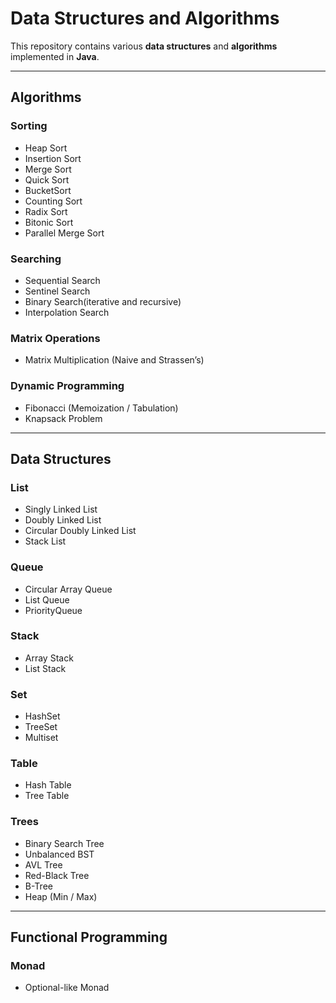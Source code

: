 # Data Structures and Algorithms

This repository contains various **data structures** and **algorithms** implemented in **Java**.

---

## Algorithms

### Sorting

* Heap Sort
* Insertion Sort
* Merge Sort
* Quick Sort
* BucketSort
* Counting Sort
* Radix Sort
* Bitonic Sort
* Parallel Merge Sort

### Searching

* Sequential Search
* Sentinel Search
* Binary Search(iterative and recursive)
* Interpolation Search

### Matrix Operations

* Matrix Multiplication (Naive and Strassen’s)

### Dynamic Programming

* Fibonacci (Memoization / Tabulation)
* Knapsack Problem

---

## Data Structures

### List

* Singly Linked List
* Doubly Linked List
* Circular Doubly Linked List
* Stack List

### Queue

* Circular Array Queue
* List Queue
* PriorityQueue

### Stack

* Array Stack
* List Stack

### Set

* HashSet
* TreeSet
* Multiset

### Table

* Hash Table 
* Tree Table

### Trees

* Binary Search Tree
* Unbalanced BST
* AVL Tree
* Red-Black Tree
* B-Tree
* Heap (Min / Max)

---

## Functional Programming

### Monad

* Optional-like Monad
